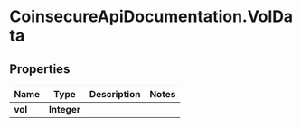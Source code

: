 # CoinsecureApiDocumentation.VolData

## Properties
Name | Type | Description | Notes
------------ | ------------- | ------------- | -------------
**vol** | **Integer** |  | 



